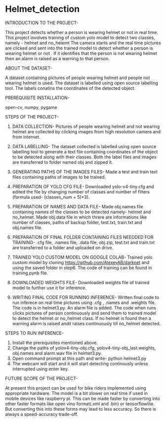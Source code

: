 # Helmet_detection
INTRODUCTION TO THE PROJECT-

This project detects whether a person is wearing helmet or not in real time. This project involves training of custom yolo model to detect two classes, namely - helmet and no_helemt
The camera starts and the real time pictures are clicked and sent into the trained model to detect whether a person is wearing helmet or not . If it identifies that the person is not
wearing helmet then an alarm is raised as a warning to that person. 

ABOUT THE DATASET- 

A dataset containing pictures of people wearing helmet and people not wearing helmet is used. The dataset is labelled using open source labelling tool. The labels conatins the 
coordinates of the detected object. 

PREREQUISITE INSTALLATION- 

open-cv, numpy, pygame

STEPS OF THE PROJECT-

1. DATA COLLECTION- Pictures of people wearing helmet and not wearing helmet are collected by clicking images from high resolution camera and from internet.

2. DATA LABELLING- The dataset collected is labelled using open source labelling tool to generate a text file containing coordinates of the object to be detected along with their
classes. Both the label files and images are transferred to folder named obj and zipped it.

3. GENERATING PATHS OF THE IMAGES FILES- Made a test and train text files containing paths of images to be trained.

4. PREPARATION OF YOLO CFG FILE- Downloaded yolo-v4-tiny.cfg and edited the file by changing number of classes and number of filters (formula used- (classes_num + 5)*3). 

5. PREPARATION OF NAMES AND DATA FILE- Made obj.names file containing names of the classes to be detected namely- helmet and no_helmet. Made obj.data file in which threre are 
informations like number of classes, paths of backup folder, test.txt, train.txt and obj.names file.

6. PREPARATION OF FINAL FOLDER CONTAINING FILES NEEDDED FOR TRAINING- .cfg file, .names file, .data file, obj.zip, test.txt and train.txt are transferred to a folder and uploaded 
on drive. 

7. TRAINED YOLO CUSTOM MODEL ON GOOGLE COLAB- Trained yolo custom model by cloning https://github.com/AlexeyAB/darknet and using the saved folder in step6. The code of training can
be found in training.pynb file.

8. DOWNLOADED WEIGHTS FILE- Downloaded weights file of trained model to further use it for inference.

9. WRITING FINAL CODE FOR RUNNING INFERENCE- Written final code to run inferece on real time pictures using .cfg , .names and .weights file. The code is in helmet3.py. An alarm
file is added. The code when runs clicks pictures of person continuously and send them to trained model to detect the helmet or no_helmet class. If no helmet is found then
a warning alarm is raised andit raises continuously till no_helmet detected.

STEPS TO RUN INFERENCE-

1. Install the prerequisites mentioned above.
2. Change the paths of yolov4-tiny-obj.cfg, yolov4-tiny-obj_last.weights, obj.names and alarm.wav file in helmet3.py.
3. Open command prompt at this path and write- python helmet3.py
4. The webcam will start and it will start detecting continously unless interrupted using enter key. 

FUTURE SCOPE OF THE PROJECT-

At present this project can be used for bike riders implemented using appropriate hardware. The model is a bit slower on real time if used in mobile devices like raspberry pi.
This can be made faster by converting into other faster formats like open vino format(.xml and .bin) or tensorflowlite. But converting this into these forms may lead to less 
accuracy. So there is always a speed-accuracy trade-off. 

